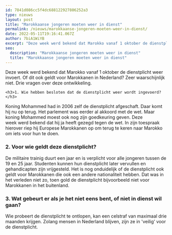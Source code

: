 ```yaml
---
id: 7841d086cc5f4dc688122927806252a3
type: nieuws
layout: post
title: "Marokkaanse jongeren moeten weer in dienst"
permalink: /nieuws/marokkaanse-jongeren-moeten-weer-in-dienst/
date: 2022-05-11T19:16:41.067Z
author: 7biA1WiYB
excerpt: "Deze week werd bekend dat Marokko vanaf 1 oktober de dienstplicht weer invoert. Of dit ook geldt voor Marokkanen in Nederland? Zeer waarschijnlijk niet. Drie vragen over deze ontwikkeling.  "
seo:
  description: "Marokkaanse jongeren moeten weer in dienst"
  title: "Marokkaanse jongeren moeten weer in dienst"
---
```

Deze week werd bekend dat Marokko vanaf 1 oktober de dienstplicht weer invoert. Of dit ook geldt voor Marokkanen in Nederland? Zeer waarschijnlijk niet. Drie vragen over deze ontwikkeling.  

    <h3>1. Wie hebben besloten dat de dienstplicht weer wordt ingevoerd?</h3>
<p>Koning Mohammed had in 2006 zelf de dienstplicht afgeschaft. Daar komt hij nu op terug. Het parlement was eerder al akkoord met de wet. Maar koning Mohammed moest ook nog zijn goedkeuring geven. Deze week werd bekend dat hij ja heeft gezegd tegen de wet. In zijn toespraak hierover riep hij Europese Marokkanen op om terug te keren naar Marokko om iets voor hun te doen.</p>
<h3>2. Voor wie geldt deze dienstplicht?</h3>
<p>De militaire trainig duurt een jaar en is verplicht voor alle jongeren tussen de 19 en 25 jaar. Studenten kunnen hun dienstplicht later vervullen en gehandicapten zijn vrijgesteld. Het is nog onduidelijk of de dienstplicht ook geldt voor Marokkanen die ook een andere nationaliteit hebben. Dat was in het verleden niet zo, toen gold de dienstplicht bijvoorbeeld niet voor Marokkanen in het buitenland. </p>
<h3>3. Wat gebeurt er als je het niet eens bent, of niet in dienst wil gaan?</h3>
<p>Wie probeert de dienstplicht te ontlopen, kan een celstraf van maximaal drie maanden krijgen. Zolang mensen in Nederland blijven, zijn ze in 'veilig' voor de dienstplicht.</p>  

